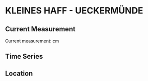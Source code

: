# KLEINES HAFF - UECKERMÜNDE

## Current Measurement

Current measurement: <Value topic="rivers/pegel-online/OSPH/UECKERMÜNDE/measurementValue"/> cm

## Time Series

<TimeSeries topic="rivers/pegel-online/OSPH/UECKERMÜNDE/measurementValue" period="week" />

## Location

<WorldMap>
  <Marker lat="53.750310387515064" lon="14.066477558939392" labelTopic="rivers/pegel-online/OSPH/UECKERMÜNDE" />
</WorldMap>
